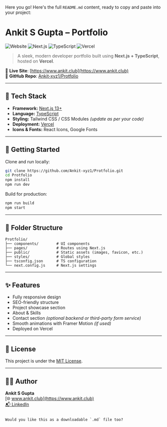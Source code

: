 Here you go! Here's the full `README.md` content, ready to copy and paste into your project:


# Ankit S Gupta – Portfolio

![Website](https://img.shields.io/website?url=https%3A%2F%2Fwww.ankit.club)
![Next.js](https://img.shields.io/badge/Next.js-13-blue)
![TypeScript](https://img.shields.io/badge/TypeScript-Strict-blue)
![Vercel](https://img.shields.io/badge/Deployed-Vercel-black)

> A sleek, modern developer portfolio built using **Next.js + TypeScript**, hosted on **Vercel**.

🔗 **Live Site**: [https://www.ankit.club](https://www.ankit.club)  
📁 **GitHub Repo**: [Ankit-xyz1/Protfolio](https://github.com/Ankit-xyz1/Protfolio)

---

## 📌 Tech Stack

- **Framework:** [Next.js 13+](https://nextjs.org/)
- **Language:** [TypeScript](https://www.typescriptlang.org/)
- **Styling:** Tailwind CSS / CSS Modules *(update as per your code)*
- **Deployment:** [Vercel](https://vercel.com/)
- **Icons & Fonts:** React Icons, Google Fonts

---

## 🚀 Getting Started

Clone and run locally:

```bash
git clone https://github.com/Ankit-xyz1/Protfolio.git
cd Protfolio
npm install
npm run dev
```

Build for production:

```bash
npm run build
npm start
```

---

## 📁 Folder Structure

```
Protfolio/
├── components/        # UI components
├── pages/             # Routes using Next.js
├── public/            # Static assets (images, favicon, etc.)
├── styles/            # Global styles
├── tsconfig.json      # TS configuration
└── next.config.js     # Next.js settings
```

---

## ✨ Features

- Fully responsive design
- SEO-friendly structure
- Project showcase section
- About & Skills
- Contact section *(optional backend or third-party form service)*
- Smooth animations with Framer Motion *(if used)*
- Deployed on Vercel

---

## 📄 License

This project is under the [MIT License](LICENSE).

---

## 🧑‍💻 Author

**Ankit S Gupta**  
[🌐 www.ankit.club](https://www.ankit.club)  
[📬 LinkedIn](https://www.linkedin.com/in/ankit-s-gupta/)
```

Would you like this as a downloadable `.md` file too?
